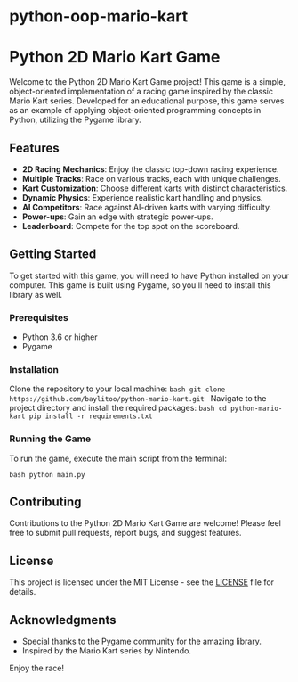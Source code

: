 # python-oop-mario-kart
# Python 2D Mario Kart Game

Welcome to the Python 2D Mario Kart Game project! This game is a simple, object-oriented implementation of a racing game inspired by the classic Mario Kart series. Developed for an educational purpose, this game serves as an example of applying object-oriented programming concepts in Python, utilizing the Pygame library.

## Features

- **2D Racing Mechanics**: Enjoy the classic top-down racing experience.
- **Multiple Tracks**: Race on various tracks, each with unique challenges.
- **Kart Customization**: Choose different karts with distinct characteristics.
- **Dynamic Physics**: Experience realistic kart handling and physics.
- **AI Competitors**: Race against AI-driven karts with varying difficulty.
- **Power-ups**: Gain an edge with strategic power-ups.
- **Leaderboard**: Compete for the top spot on the scoreboard.

## Getting Started

To get started with this game, you will need to have Python installed on your computer. This game is built using Pygame, so you'll need to install this library as well.

### Prerequisites

- Python 3.6 or higher
- Pygame

### Installation

Clone the repository to your local machine:
``bash
git clone https://github.com/baylitoo/python-mario-kart.git
``
Navigate to the project directory and install the required packages:
``bash
cd python-mario-kart
pip install -r requirements.txt
``

### Running the Game

To run the game, execute the main script from the terminal:

``bash
python main.py
``

## Contributing

Contributions to the Python 2D Mario Kart Game are welcome! Please feel free to submit pull requests, report bugs, and suggest features.

## License

This project is licensed under the MIT License - see the [LICENSE](LICENSE) file for details.

## Acknowledgments

- Special thanks to the Pygame community for the amazing library.
- Inspired by the Mario Kart series by Nintendo.

Enjoy the race!
